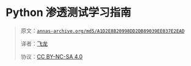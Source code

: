 # Python 渗透测试学习指南

> 原文：[`annas-archive.org/md5/A1D2E8B20998DD2DB89039EE037E2EAD`](https://annas-archive.org/md5/A1D2E8B20998DD2DB89039EE037E2EAD)
> 
> 译者：[飞龙](https://github.com/wizardforcel)
> 
> 协议：[CC BY-NC-SA 4.0](http://creativecommons.org/licenses/by-nc-sa/4.0/)
